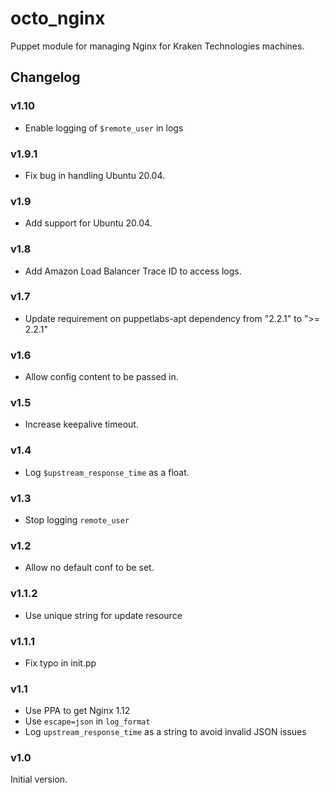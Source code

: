 # octo_nginx

Puppet module for managing Nginx for Kraken Technologies machines.

## Changelog

### v1.10

- Enable logging of `$remote_user` in logs

### v1.9.1

- Fix bug in handling Ubuntu 20.04.

### v1.9

- Add support for Ubuntu 20.04.

### v1.8

- Add Amazon Load Balancer Trace ID to access logs.

### v1.7

- Update requirement on puppetlabs-apt dependency from "2.2.1" to ">= 2.2.1"

### v1.6

- Allow config content to be passed in.

### v1.5

- Increase keepalive timeout.

### v1.4

- Log `$upstream_response_time` as a float.

### v1.3

- Stop logging `remote_user`

### v1.2

- Allow no default conf to be set.

### v1.1.2

- Use unique string for update resource

### v1.1.1

- Fix typo in init.pp

### v1.1

- Use PPA to get Nginx 1.12
- Use `escape=json` in `log_format`
- Log `upstream_response_time` as a string to avoid invalid JSON issues

### v1.0

Initial version.
